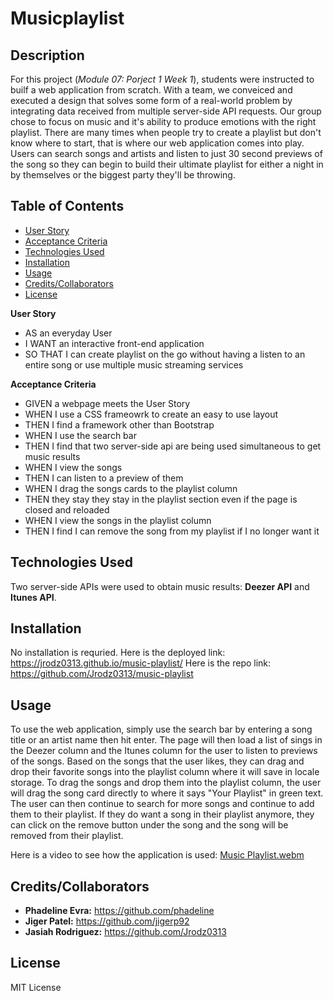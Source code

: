 # Musicplaylist 

## Description
For this project (*Module 07: Porject 1 Week 1*), students were instructed to builf a web application from scratch. With a team, we conveiced and executed a design that solves some form of a real-world problem by integrating data received from multiple server-side API requests. Our group chose to focus on music and it's ability to produce emotions with the right playlist. There are many times when people try to create a playlist but don't know where to start, that is where our web application comes into play. Users can search songs and artists and listen to just 30 second previews of the song so they can begin to build their ultimate playlist for either a night in by themselves or the biggest party they'll be throwing. 

## Table of Contents
- [User Story](#userstory)
- [Acceptance Criteria](#acceptancecriteria)
- [Technologies Used](#technologiesused)
- [Installation](#installation)
- [Usage](#usage)
- [Credits/Collaborators](#credits/collaborators)
- [License](#license)

**User Story** 
- AS an everyday User
- I WANT an interactive front-end application 
- SO THAT I can create playlist on the go without having a listen to an entire song or use multiple music streaming services

**Acceptance Criteria** 
- GIVEN a webpage meets the User Story
- WHEN I use a CSS frameowrk to create an easy to use layout
- THEN I find a framework other than Bootstrap
- WHEN I use the search bar 
- THEN I find that two server-side api are being used simultaneous to get music results
- WHEN I view the songs
- THEN I can listen to a preview of them
- WHEN I drag the songs cards to the playlist column
- THEN they stay they stay in the playlist section even if the page is closed and reloaded
- WHEN I view the songs in the playlist column
- THEN I find I can remove the song from my playlist if I no longer want it

## Technologies Used
Two server-side APIs were used to obtain music results: **Deezer API** and **Itunes API**. 

## Installation
No installation is requried. 
Here is the deployed link: https://jrodz0313.github.io/music-playlist/
Here is the repo link: https://github.com/Jrodz0313/music-playlist


## Usage
To use the web application, simply use the search bar by entering a song title or an artist name then hit enter. The page will then load a list of sings in the Deezer column and the Itunes column for the user to listen to previews of the songs. Based on the songs that the user likes, they can drag and drop their favorite songs into the playlist column where it will save in locale storage. To drag the songs and drop them into the playlist column, the user will drag the song card directly to where it says "Your Playlist" in green text. The user can then continue to search for more songs and continue to add them to their playlist. If they do want a song in their playlist anymore, they can click on the remove button under the song and the song will be removed from their playlist. 

Here is a video to see how the application is used:
[Music Playlist.webm](https://user-images.githubusercontent.com/114444226/204422283-edc02d55-fe66-4880-8f5f-f07a68f1c0a8.webm)


## Credits/Collaborators
- **Phadeline Evra:** https://github.com/phadeline
- **Jiger Patel:** https://github.com/jigerp92
- **Jasiah Rodriguez:** https://github.com/Jrodz0313


## License
MIT License

